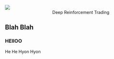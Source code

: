 <img src="https://latex.codecogs.com/gif.latex?O_t=\text { $\psi$ } t " /> 
<center>Deep Reinforcement Trading </center>


Blah Blah
---
### HEllOO

He He Hyon Hyon
